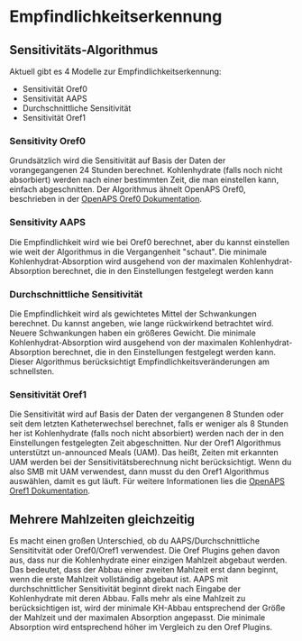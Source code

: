 # Empfindlichkeitserkennung

## Sensitivitäts-Algorithmus

Aktuell gibt es 4 Modelle zur Empfindlichkeitserkennung:

* Sensitivität Oref0
* Sensitivität AAPS
* Durchschnittliche Sensitivität
* Sensitivität Oref1

### Sensitivity Oref0

Grundsätzlich wird die Sensitivität auf Basis der Daten der vorangegangenen 24 Stunden berechnet. Kohlenhydrate (falls noch nicht absorbiert) werden nach einer bestimmten Zeit, die man einstellen kann, einfach abgeschnitten. Der Algorithmus ähnelt OpenAPS Oref0, beschrieben in der [OpenAPS Oref0 Dokumentation](https://openaps.readthedocs.io/en/2017-05-21/docs/walkthrough/phase-4/advanced-features.html).

### Sensitivity AAPS

Die Empfindlichkeit wird wie bei Oref0 berechnet, aber du kannst einstellen wie weit der Algorithmus in die Vergangenheit "schaut". Die minimale Kohlenhydrat-Absorption wird ausgehend von der maximalen Kohlenhydrat-Absorption berechnet, die in den Einstellungen festgelegt werden kann

### Durchschnittliche Sensitivität

Die Empfindlichkeit wird als gewichtetes Mittel der Schwankungen berechnet. Du kannst angeben, wie lange rückwirkend betrachtet wird. Neuere Schwankungen haben ein größeres Gewicht. Die minimale Kohlenhydrat-Absorption wird ausgehend von der maximalen Kohlenhydrat-Absorption berechnet, die in den Einstellungen festgelegt werden kann. Dieser Algorithmus berücksichtigt Empfindlichkeitsveränderungen am schnellsten.

### Sensitivität Oref1

Die Sensitivität wird auf Basis der Daten der vergangenen 8 Stunden oder seit dem letzten Katheterwechsel berechnet, falls er weniger als 8 Stunden her ist Kohlenhydrate (falls noch nicht absorbiert) werden nach der in den Einstellungen festgelegten Zeit abgeschnitten. Nur der Oref1 Algorithmus unterstützt un-announced Meals (UAM). Das heißt, Zeiten mit erkannten UAM werden bei der Sensitivitätsberechnung nicht berücksichtigt. Wenn du also SMB mit UAM verwendest, dann musst du den Oref1 Algorithmus auswählen, damit es gut läuft. Für weitere Informationen lies die [OpenAPS Oref1 Dokumentation](https://openaps.readthedocs.io/en/latest/docs/Customize-Iterate/autosens.html).

## Mehrere Mahlzeiten gleichzeitig

Es macht einen großen Unterschied, ob du AAPS/Durchschnittliche Sensititvität oder Oref0/Oref1 verwendest. Die Oref Plugins gehen davon aus, dass nur die Kohlenhydrate einer einzigen Mahlzeit abgebaut werden. Das bedeutet, dass der Abbau einer zweiten Mahlzeit erst dann beginnt, wenn die erste Mahlzeit vollständig abgebaut ist. AAPS mit durchschnittlicher Sensitivität beginnt direkt nach Eingabe der Kohlenhydrate mit deren Abbau. Falls mehr als eine Mahlzeit zu berücksichtigen ist, wird der minimale KH-Abbau entsprechend der Größe der Mahlzeit und der maximalen Absorption angepasst. Die minimale Absorption wird entsprechend höher im Vergleich zu den Oref Plugins.
